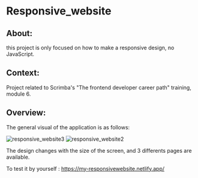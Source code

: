 # Responsive_website
 
## About:
this project is only focused on how to make a responsive design, no JavaScript.

## Context:
Project related to Scrimba's "The frontend developer career path" training, module 6.

## Overview:
The general visual of the application is as follows:

![responsive_website3](https://user-images.githubusercontent.com/104907909/196637752-101f64e4-88d0-4a10-a18b-89811f9d7dd9.PNG)     ![responsive_website2](https://user-images.githubusercontent.com/104907909/196637784-d51943d8-7c10-4a65-bb37-752e95e63369.PNG)

The design changes with the size of the screen, and 3 differents pages are available.

To test it by yourself : https://my-responsivewebsite.netlify.app/
